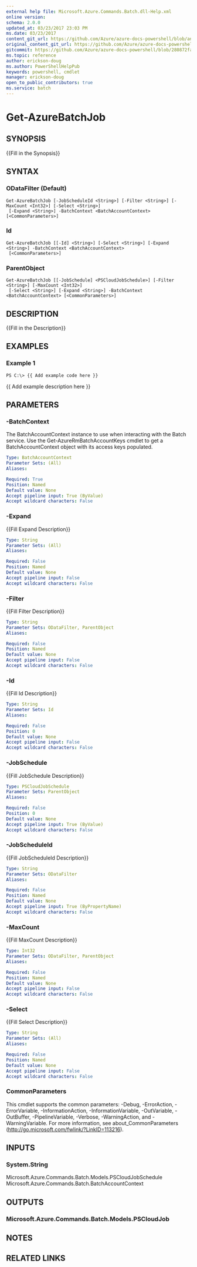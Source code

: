 ```yaml
---
external help file: Microsoft.Azure.Commands.Batch.dll-Help.xml
online version:
schema: 2.0.0
updated_at: 03/23/2017 23:03 PM
ms.date: 03/23/2017
content_git_url: https://github.com/Azure/azure-docs-powershell/blob/anne052617/azureps-cmdlets-docs/ResourceManager/AzureRM.Batch/v1.0.4.3/Get-AzureBatchJob.md
original_content_git_url: https://github.com/Azure/azure-docs-powershell/blob/anne052617/azureps-cmdlets-docs/ResourceManager/AzureRM.Batch/v1.0.4.3/Get-AzureBatchJob.md
gitcommit: https://github.com/Azure/azure-docs-powershell/blob/280872fa529e03be2466fa2252957a2060a9dfe4
ms.topic: reference
author: erickson-doug
ms.author: PowerShellHelpPub
keywords: powershell, cmdlet
manager: erickson-doug
open_to_public_contributors: true
ms.service: batch
---
```


# Get-AzureBatchJob

## SYNOPSIS
{{Fill in the Synopsis}}

## SYNTAX

### ODataFilter (Default)
```
Get-AzureBatchJob [-JobScheduleId <String>] [-Filter <String>] [-MaxCount <Int32>] [-Select <String>]
 [-Expand <String>] -BatchContext <BatchAccountContext> [<CommonParameters>]
```

### Id
```
Get-AzureBatchJob [[-Id] <String>] [-Select <String>] [-Expand <String>] -BatchContext <BatchAccountContext>
 [<CommonParameters>]
```

### ParentObject
```
Get-AzureBatchJob [[-JobSchedule] <PSCloudJobSchedule>] [-Filter <String>] [-MaxCount <Int32>]
 [-Select <String>] [-Expand <String>] -BatchContext <BatchAccountContext> [<CommonParameters>]
```

## DESCRIPTION
{{Fill in the Description}}

## EXAMPLES

### Example 1
```
PS C:\> {{ Add example code here }}
```

{{ Add example description here }}

## PARAMETERS

### -BatchContext
The BatchAccountContext instance to use when interacting with the Batch service.
Use the Get-AzureRmBatchAccountKeys cmdlet to get a BatchAccountContext object with its access keys populated.

```yaml
Type: BatchAccountContext
Parameter Sets: (All)
Aliases: 

Required: True
Position: Named
Default value: None
Accept pipeline input: True (ByValue)
Accept wildcard characters: False
```

### -Expand
{{Fill Expand Description}}

```yaml
Type: String
Parameter Sets: (All)
Aliases: 

Required: False
Position: Named
Default value: None
Accept pipeline input: False
Accept wildcard characters: False
```

### -Filter
{{Fill Filter Description}}

```yaml
Type: String
Parameter Sets: ODataFilter, ParentObject
Aliases: 

Required: False
Position: Named
Default value: None
Accept pipeline input: False
Accept wildcard characters: False
```

### -Id
{{Fill Id Description}}

```yaml
Type: String
Parameter Sets: Id
Aliases: 

Required: False
Position: 0
Default value: None
Accept pipeline input: False
Accept wildcard characters: False
```

### -JobSchedule
{{Fill JobSchedule Description}}

```yaml
Type: PSCloudJobSchedule
Parameter Sets: ParentObject
Aliases: 

Required: False
Position: 0
Default value: None
Accept pipeline input: True (ByValue)
Accept wildcard characters: False
```

### -JobScheduleId
{{Fill JobScheduleId Description}}

```yaml
Type: String
Parameter Sets: ODataFilter
Aliases: 

Required: False
Position: Named
Default value: None
Accept pipeline input: True (ByPropertyName)
Accept wildcard characters: False
```

### -MaxCount
{{Fill MaxCount Description}}

```yaml
Type: Int32
Parameter Sets: ODataFilter, ParentObject
Aliases: 

Required: False
Position: Named
Default value: None
Accept pipeline input: False
Accept wildcard characters: False
```

### -Select
{{Fill Select Description}}

```yaml
Type: String
Parameter Sets: (All)
Aliases: 

Required: False
Position: Named
Default value: None
Accept pipeline input: False
Accept wildcard characters: False
```

### CommonParameters
This cmdlet supports the common parameters: -Debug, -ErrorAction, -ErrorVariable, -InformationAction, -InformationVariable, -OutVariable, -OutBuffer, -PipelineVariable, -Verbose, -WarningAction, and -WarningVariable. For more information, see about_CommonParameters (http://go.microsoft.com/fwlink/?LinkID=113216).

## INPUTS

### System.String
Microsoft.Azure.Commands.Batch.Models.PSCloudJobSchedule
Microsoft.Azure.Commands.Batch.BatchAccountContext

## OUTPUTS

### Microsoft.Azure.Commands.Batch.Models.PSCloudJob

## NOTES

## RELATED LINKS


